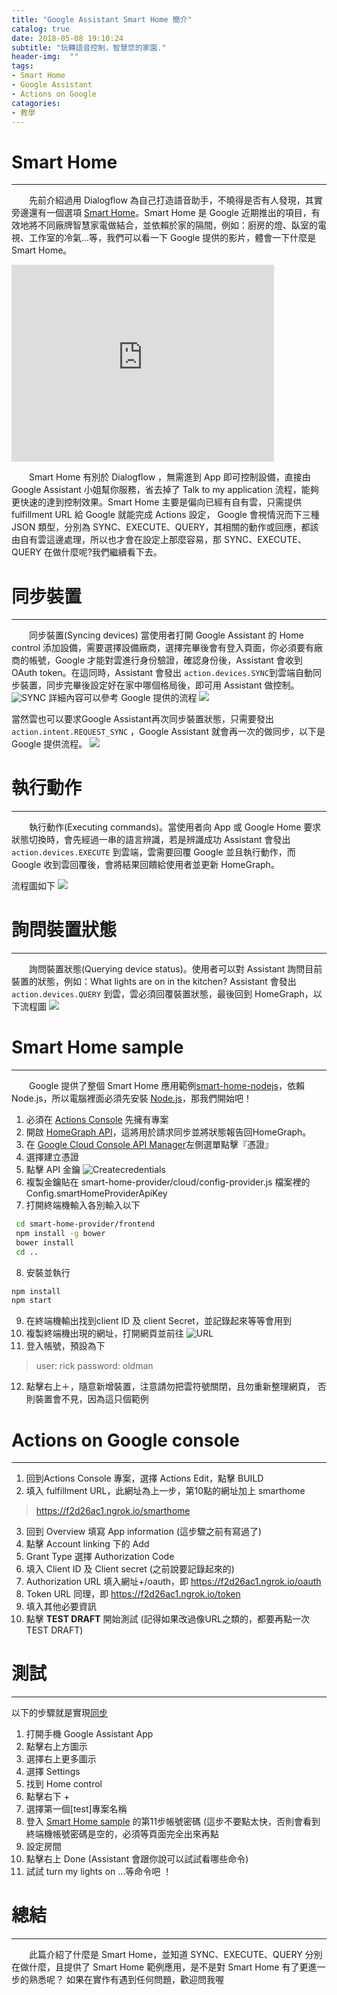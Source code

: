 ```yaml
---
title: "Google Assistant Smart Home 簡介"
catalog: true
date: 2018-05-08 19:10:24
subtitle: "玩轉語音控制，智慧您的家園."
header-img:  ""
tags:
- Smart Home
- Google Assistant
- Actions on Google
catagories:
- 教學
---
```



# Smart Home
---
&ensp;&ensp;&ensp;&ensp;先前介紹過用 Dialogflow 為自己打造語音助手，不曉得是否有人發現，其實旁邊還有一個選項 [Smart Home](https://developers.google.com/actions/smarthome/)。Smart Home 是 Google 近期推出的項目，有效地將不同廠牌智慧家電做結合，並依賴於家的隔間，例如：廚房的燈、臥室的電視、工作室的冷氣...等，我們可以看一下 Google 提供的影片，體會一下什麼是 Smart Home。

<iframe width="420" height="315" src="https://www.youtube.com/embed/XdZXpFBvTP8" frameborder="0" webkitallowfullscreen mozallowfullscreen allowfullscreen></iframe>

&ensp;&ensp;&ensp;&ensp;Smart Home 有別於 Dialogflow ，無需進到 App 即可控制設備，直接由 Google Assistant 小姐幫你服務，省去掉了 Talk to my application 流程，能夠更快速的達到控制效果。Smart Home 主要是偏向已經有自有雲，只需提供 fulfillment URL 給  Google 就能完成 Actions 設定， Google 會視情況而下三種 JSON 類型，分別為 SYNC、EXECUTE、QUERY，其相關的動作或回應，都該由自有雲這邊處理，所以也才會在設定上那麼容易，那 SYNC、EXECUTE、QUERY 在做什麼呢?我們繼續看下去。




# 同步裝置
---
&ensp;&ensp;&ensp;&ensp;同步裝置(Syncing devices) 當使用者打開 Google Assistant 的 Home control 添加設備，需要選擇設備廠商，選擇完畢後會有登入頁面，你必須要有廠商的帳號，Google 才能對雲進行身份驗證，確認身份後，Assistant  會收到 OAuth token。在這同時，Assistant 會發出 `action.devices.SYNC`到雲端自動同步裝置，同步完畢後設定好在家中哪個格局後，即可用 Assistant 做控制。
![SYNC](SYNC.png) 
詳細內容可以參考 Google 提供的流程
![](https://developers.google.com/actions/images/smarthome001.png) 

當然雲也可以要求Google Assistant再次同步裝置狀態，只需要發出`action.intent.REQUEST_SYNC` ，Google Assistant 就會再一次的做同步，以下是 Google 提供流程。
![](https://developers.google.com/actions/images/smarthome002.png) 

# 執行動作
---
&ensp;&ensp;&ensp;&ensp;執行動作(Executing commands)。當使用者向 App 或 Google Home 要求狀態切換時，會先經過一串的語言辨識，若是辨識成功 Assistant 會發出`action.devices.EXECUTE`
到雲端，雲需要回覆 Google 並且執行動作，而 Google 收到雲回覆後，會將結果回饋給使用者並更新 HomeGraph。

流程圖如下
![](https://developers.google.com/actions/images/smarthome003.png) 


# 詢問裝置狀態
---
&ensp;&ensp;&ensp;&ensp;詢問裝置狀態(Querying device status)。使用者可以對 Assistant 詢問目前裝置的狀態，例如：What lights are on in the kitchen? Assistant 會發出 `action.devices.QUERY` 到雲，雲必須回覆裝置狀態，最後回到 HomeGraph，以下流程圖
![](https://developers.google.com/actions/images/smarthome004.png) 



# Smart Home sample
---
&ensp;&ensp;&ensp;&ensp;Google 提供了整個 Smart Home 應用範例[smart-home-nodejs](https://github.com/actions-on-google/smart-home-nodejs)，依賴 Node.js，所以電腦裡面必須先安裝 [Node.js](https://nodejs.org/en/)，那我們開始吧！
1. 必須在 [Actions Console](https://console.actions.google.com/) 先擁有專案
2. 開啟 [HomeGraph API](https://console.cloud.google.com/apis/api/homegraph.googleapis.com/overview)，這將用於請求同步並將狀態報告回HomeGraph。
3. 在 [Google Cloud Console API Manager](https://console.developers.google.com/apis)左側選單點擊『憑證』
4. 選擇建立憑證
5. 點擊 API 金鑰
![Createcredentials](Createcredentials.png) 
6. 複製金鑰貼在 smart-home-provider/cloud/config-provider.js 檔案裡的 Config.smartHomeProviderApiKey
7. 打開終端機輸入各別輸入以下
```bash
 cd smart-home-provider/frontend
 npm install -g bower
 bower install
 cd ..
```
8. 安裝並執行
```bash
npm install
npm start
```
9. 在終端機輸出找到client ID 及 client Secret，並記錄起來等等會用到
10. 複製終端機出現的網址，打開網頁並前往
![URL](URL.png) 
11. 登入帳號，預設為下
>user: rick
password: oldman
12. 點擊右上＋，隨意新增裝置，注意請勿把雲符號關閉，且勿重新整理網頁，
否則裝置會不見，因為這只個範例 

# Actions on Google console
---
1. 回到Actions Console 專案，選擇 Actions Edit，點擊 BUILD
2. 填入 fulfillment URL，此網址為上一步，第10點的網址加上 smarthome
>https://f2d26ac1.ngrok.io/smarthome
3. 回到 Overview 填寫 App information (這步驟之前有寫過了)
4. 點擊 Account linking 下的 Add
5. Grant Type 選擇 Authorization Code
6. 填入 Client ID 及 Client secret (之前說要記錄起來的)
7. Authorization URL 填入網址+/oauth，即 https://f2d26ac1.ngrok.io/oauth
8. Token URL 同理，即 https://f2d26ac1.ngrok.io/token
9. 填入其他必要資訊
10. 點擊 **TEST DRAFT** 開始測試 (記得如果改過像URL之類的，都要再點一次 TEST DRAFT)

# 測試
---
以下的步驟就是實現[同步](#同步裝置)
1. 打開手機 Google Assistant App 
2. 點擊右上方圖示
3. 選擇右上更多圖示
4. 選擇 Settings
5. 找到 Home control
6. 點擊右下 +
7. 選擇第一個[test]專案名稱
8. 登入 [Smart Home sample](#Smart-Home-sample) 的第11步帳號密碼 (這步不要點太快，否則會看到終端機帳號密碼是空的，必須等頁面完全出來再點
9. 設定房間
10. 點擊右上 Done (Assistant 會跟你說可以試試看哪些命令)
11. 試試 turn my lights on ...等命令吧 ！


# 總結
---
&ensp;&ensp;&ensp;&ensp;此篇介紹了什麼是 Smart Home，並知道 SYNC、EXECUTE、QUERY 分別在做什麼，且提供了 Smart Home 範例應用，是不是對 Smart Home 有了更進一步的熟悉呢？ 
如果在實作有遇到任何問題，歡迎問我喔
